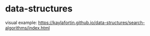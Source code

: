 # data-structures

visual example: https://kaylafortin.github.io/data-structures/search-algorithms/index.html
